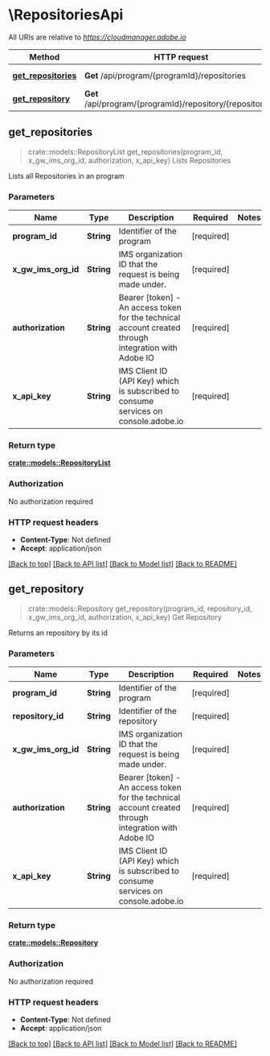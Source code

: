 # \RepositoriesApi

All URIs are relative to *https://cloudmanager.adobe.io*

Method | HTTP request | Description
------------- | ------------- | -------------
[**get_repositories**](RepositoriesApi.md#get_repositories) | **Get** /api/program/{programId}/repositories | Lists Repositories
[**get_repository**](RepositoriesApi.md#get_repository) | **Get** /api/program/{programId}/repository/{repositoryId} | Get Repository



## get_repositories

> crate::models::RepositoryList get_repositories(program_id, x_gw_ims_org_id, authorization, x_api_key)
Lists Repositories

Lists all Repositories in an program

### Parameters


Name | Type | Description  | Required | Notes
------------- | ------------- | ------------- | ------------- | -------------
**program_id** | **String** | Identifier of the program | [required] |
**x_gw_ims_org_id** | **String** | IMS organization ID that the request is being made under. | [required] |
**authorization** | **String** | Bearer [token] - An access token for the technical account created through integration with Adobe IO | [required] |
**x_api_key** | **String** | IMS Client ID (API Key) which is subscribed to consume services on console.adobe.io | [required] |

### Return type

[**crate::models::RepositoryList**](repositoryList.md)

### Authorization

No authorization required

### HTTP request headers

- **Content-Type**: Not defined
- **Accept**: application/json

[[Back to top]](#) [[Back to API list]](../README.md#documentation-for-api-endpoints) [[Back to Model list]](../README.md#documentation-for-models) [[Back to README]](../README.md)


## get_repository

> crate::models::Repository get_repository(program_id, repository_id, x_gw_ims_org_id, authorization, x_api_key)
Get Repository

Returns an repository by its id

### Parameters


Name | Type | Description  | Required | Notes
------------- | ------------- | ------------- | ------------- | -------------
**program_id** | **String** | Identifier of the program | [required] |
**repository_id** | **String** | Identifier of the repository | [required] |
**x_gw_ims_org_id** | **String** | IMS organization ID that the request is being made under. | [required] |
**authorization** | **String** | Bearer [token] - An access token for the technical account created through integration with Adobe IO | [required] |
**x_api_key** | **String** | IMS Client ID (API Key) which is subscribed to consume services on console.adobe.io | [required] |

### Return type

[**crate::models::Repository**](Repository.md)

### Authorization

No authorization required

### HTTP request headers

- **Content-Type**: Not defined
- **Accept**: application/json

[[Back to top]](#) [[Back to API list]](../README.md#documentation-for-api-endpoints) [[Back to Model list]](../README.md#documentation-for-models) [[Back to README]](../README.md)

